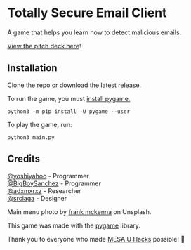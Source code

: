 # Totally Secure Email Client

A game that helps you learn how to detect malicious emails.
 
[View the pitch deck here](https://www.canva.com/design/DAGQwwUeE7A/aZO6ra9MqqSiGXDt45S2fQ/edit?utm_content=DAGQwwUeE7A&utm_campaign=designshare&utm_medium=link2&utm_source=sharebutton)!

## Installation

Clone the repo or download the latest release.  

To run the game, you must [install pygame.](https://www.pygame.org/wiki/GettingStarted#Pygame%20Installation)

```shell
python3 -m pip install -U pygame --user
```

To play the game, run:

```shell
python3 main.py
```

## Credits

[@yoshiyahoo](https://github.com/yoshiyahoo) - Programmer  
[@BigBoySanchez](https://github.com/BigBoySanchez) - Programmer  
[@adxmxrxz](https://github.com/adxmxrxz) - Researcher   
[@srciaga](https://github.com/srciaga) - Designer
  
Main menu photo by [frank mckenna](https://unsplash.com/@frankiefoto) on Unsplash.

This game was made with the [pygame](https://github.com/pygame/pygame) library.

Thank you to everyone who made [MESA U Hacks](https://mesahacks.github.io/mesaHacksFall24/) possible! 🙏

